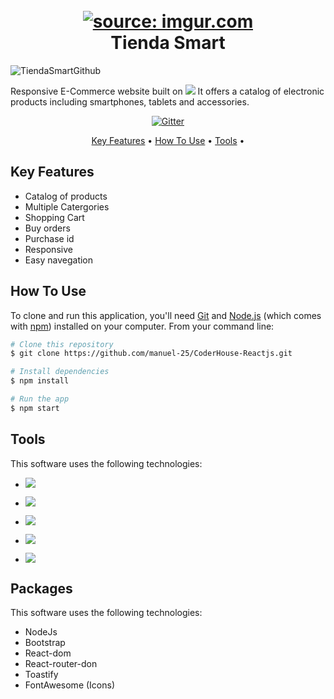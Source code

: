 <h1 align="center">
  <br>
<a href="https://imgur.com/T56WAHh"><img src="https://i.imgur.com/T56WAHh.png" title="source: imgur.com" /></a>
  <br>
  Tienda Smart
  <br>
</h1>

![TiendaSmartGithub](https://user-images.githubusercontent.com/73025455/200445644-48212214-413e-4b11-a4f3-d0df5aa7310d.gif)

<p>
Responsive E-Commerce website built on 
<img src="https://img.shields.io/badge/react-%2320232a.svg?style=for-the-badge&logo=react&logoColor=%2361DAFB"> </img>
It offers a catalog of electronic products including smartphones, tablets and accessories.

</p>

<p align="center">
  <a href="https://badge.fury.io/js/electron-markdownify">
    <img src="https://badge.fury.io/js/electron-markdownify.svg"
         alt="Gitter">
  </a>
 
</p>

<p align="center">
  <a href="#key-features">Key Features</a> •
  <a href="#how-to-use">How To Use</a> •
  <a href="#tools">Tools</a> •
</p>


## Key Features

* Catalog of products
* Multiple Catergories
* Shopping Cart
* Buy orders
* Purchase id
* Responsive
* Easy navegation

## How To Use

To clone and run this application, you'll need [Git](https://git-scm.com) and [Node.js](https://nodejs.org/en/download/) (which comes with [npm](http://npmjs.com)) installed on your computer. From your command line:

```bash
# Clone this repository
$ git clone https://github.com/manuel-25/CoderHouse-Reactjs.git

# Install dependencies
$ npm install

# Run the app
$ npm start
```

## Tools

This software uses the following technologies:

- ![](https://img.shields.io/badge/HTML5-E34F26?style=for-the-badge&logo=html5&logoColor=white)

- ![](https://img.shields.io/badge/CSS3-1572B6?style=for-the-badge&logo=css3&logoColor=white)

- ![](https://img.shields.io/badge/JavaScript-F7DF1E?style=for-the-badge&logo=javascript&logoColor=black)

- ![](https://img.shields.io/badge/React-20232A?style=for-the-badge&logo=react&logoColor=61DAFB)

- ![](https://img.shields.io/badge/Firebase-039BE5?style=for-the-badge&logo=Firebase&logoColor=white)


## Packages

This software uses the following technologies:

- NodeJs
- Bootstrap
- React-dom
- React-router-don
- Toastify
- FontAwesome (Icons)

